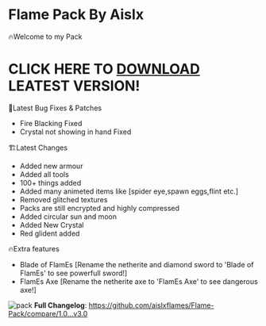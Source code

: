 # Flame Pack By Aislx
🔥Welcome to my Pack
# CLICK HERE TO [DOWNLOAD](https://github.com/aislxflames/Flame-Pack/releases) LEATEST VERSION!
🐛Latest Bug Fixes & Patches

- Fire Blacking Fixed
- Crystal not showing in hand Fixed

🏗️Latest Changes

- Added new armour
- Added all tools
- 100+ things added
- Added many animeted items like [spider eye,spawn eggs,flint etc.]
- Removed glitched textures
- Packs are still encrypted and highly compressed
- Added circular sun and moon
- Added New Crystal
- Red glident added

🔥Extra features

- Blade of FlamEs [Rename the netherite and diamond sword to 'Blade of FlamEs' to see powerfull sword!]
- FlamEs Axe [Rename the netherite axe to 'FlamEs Axe' to see dangerous axe!]


![pack](https://github.com/aislxflames/Flame-Pack/assets/120901302/162ed3c0-9e7c-4bed-b4e4-f98d33c082cd)
**Full Changelog**: https://github.com/aislxflames/Flame-Pack/compare/1.0...v3.0
